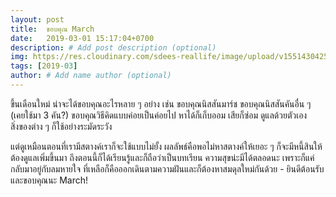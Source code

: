 ```yaml
---
layout: post
title:  ขอบคุณ March
date:   2019-03-01 15:17:04+0700
description: # Add post description (optional)
img: https://res.cloudinary.com/sdees-reallife/image/upload/v1551430425/IMG_20170116_105247220.jpg # Add image post (optional)
tags: [2019-03]
author: # Add name author (optional)
---
```

ขึ้นเดือนใหม่ น่าจะได้ขอบคุณอะไรหลาย ๆ อย่าง เช่น ขอบคุณนิสสันมาร์ช ขอบคุณนิสสันคันอื่น ๆ (เคยใช้มา 3 คัน?) ขอบคุณวิธีคิดแบบค่อยเป็นค่อยไป หาได้ก็เก็บออม เสียก็ซ่อม ดูแลด้วยตัวเอง สิ่งของต่าง ๆ ก็ใช้อย่างระมัดระวัง

แต่ดูเหมือนตอนที่เรามีสตางค์เราก็จะใช้แบบไม่ยั้ง ผลลัพธ์คือพอไม่หาสตางค์ให้เยอะ ๆ ก็จะมีหนี้สินให้ต้องดูแลเพิ่มขึ้นมา ถึงตอนนี้ก็ได้เรียนรู้และก็ถือว่าเป็นบทเรียน ความสุขน่ะมีได้ตลอดนะ เพราะก็แค่กลับมาอยู่กับลมหายใจ ที่เหลือก็คือออกเดินตามความฝันและก็ต้องหาสมดุลใหม่กันด้วย - ยินดีต้อนรับและขอบคุณนะ March!
